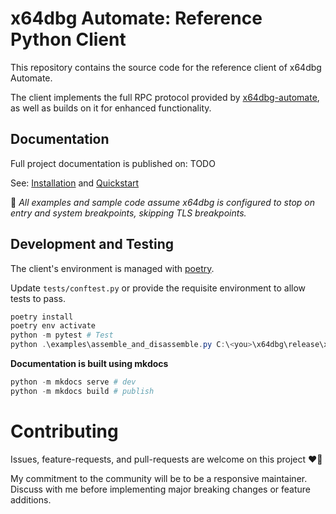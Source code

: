 # x64dbg Automate: Reference Python Client

This repository contains the source code for the reference client of x64dbg Automate.

The client implements the full RPC protocol provided by [x64dbg-automate](https://github.com/dariushoule/x64dbg-automate), as well as builds on it for enhanced functionality. 

## Documentation

Full project documentation is published on: TODO

See: [Installation](todo) and [Quickstart](todo)

🔔 _All examples and sample code assume x64dbg is configured to stop on entry and system breakpoints, skipping TLS breakpoints._

## Development and Testing

The client's environment is managed with [poetry](https://python-poetry.org/docs/). 

Update `tests/conftest.py` or provide the requisite environment to allow tests to pass. 

```powershell
poetry install
poetry env activate
python -m pytest # Test
python .\examples\assemble_and_disassemble.py C:\<you>\x64dbg\release\x64\x64dbg.exe # Run an example
```

**Documentation is built using mkdocs**

```powershell
python -m mkdocs serve # dev
python -m mkdocs build # publish
```

# Contributing

Issues, feature-requests, and pull-requests are welcome on this project ❤️🐛

My commitment to the community will be to be a responsive maintainer. Discuss with me before implementing major breaking changes or feature additions.
